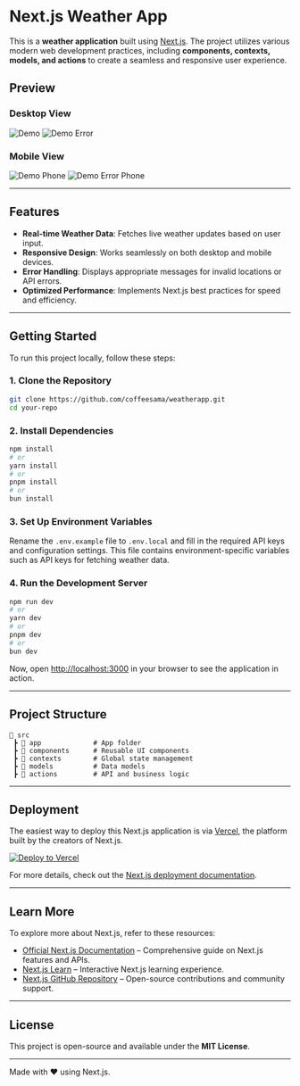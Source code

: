 # Next.js Weather App

This is a **weather application** built using [Next.js](https://nextjs.org). The project utilizes various modern web development practices, including **components, contexts, models, and actions** to create a seamless and responsive user experience.

## Preview

### Desktop View
![Demo](https://github.com/user-attachments/assets/dca4ae0a-2a0b-4214-bc7a-64e1325a29bd)
![Demo Error](https://github.com/user-attachments/assets/5d264b8c-888c-4113-a308-c70870cb0de7)

### Mobile View
![Demo Phone](https://github.com/user-attachments/assets/ffd3d494-d935-42fc-88ba-bfc3e5eafd8b)
![Demo Error Phone](https://github.com/user-attachments/assets/2cd77a62-ccf2-4f6d-8df6-4874b76acadb)

---

## Features
- **Real-time Weather Data**: Fetches live weather updates based on user input.
- **Responsive Design**: Works seamlessly on both desktop and mobile devices.
- **Error Handling**: Displays appropriate messages for invalid locations or API errors.
- **Optimized Performance**: Implements Next.js best practices for speed and efficiency.

---

## Getting Started

To run this project locally, follow these steps:

### 1. Clone the Repository
```bash
git clone https://github.com/coffeesama/weatherapp.git
cd your-repo
```

### 2. Install Dependencies
```bash
npm install
# or
yarn install
# or
pnpm install
# or
bun install
```

### 3. Set Up Environment Variables
Rename the `.env.example` file to `.env.local` and fill in the required API keys and configuration settings. This file contains environment-specific variables such as API keys for fetching weather data.

### 4. Run the Development Server
```bash
npm run dev
# or
yarn dev
# or
pnpm dev
# or
bun dev
```

Now, open [http://localhost:3000](http://localhost:3000) in your browser to see the application in action.

---

## Project Structure
```plaintext
📂 src
 ┣ 📂 app             # App folder
 ┣ 📂 components      # Reusable UI components
 ┣ 📂 contexts        # Global state management
 ┣ 📂 models          # Data models
 ┣ 📂 actions         # API and business logic
```

---

## Deployment

The easiest way to deploy this Next.js application is via [Vercel](https://vercel.com/), the platform built by the creators of Next.js.

[![Deploy to Vercel](https://vercel.com/button)](https://vercel.com/new?utm_medium=default-template&filter=next.js&utm_source=create-next-app&utm_campaign=create-next-app-readme)

For more details, check out the [Next.js deployment documentation](https://nextjs.org/docs/app/building-your-application/deploying).

---

## Learn More

To explore more about Next.js, refer to these resources:

- [Official Next.js Documentation](https://nextjs.org/docs) – Comprehensive guide on Next.js features and APIs.
- [Next.js Learn](https://nextjs.org/learn) – Interactive Next.js learning experience.
- [Next.js GitHub Repository](https://github.com/vercel/next.js) – Open-source contributions and community support.

---


## License
This project is open-source and available under the **MIT License**.

---

Made with ❤️ using Next.js.

